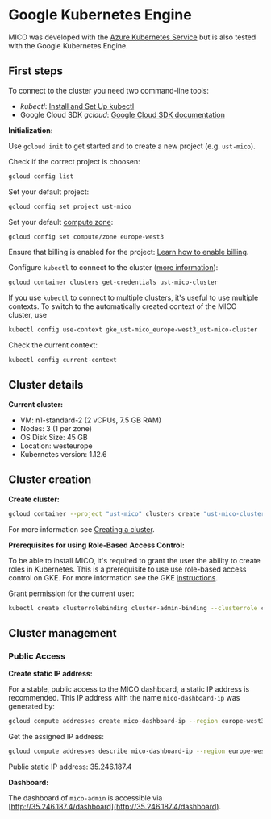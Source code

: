 # Google Kubernetes Engine

MICO was developed with the [Azure Kubernetes Service](./aks.md) but is also tested with the Google Kubernetes Engine.

## First steps

To connect to the cluster you need two command-line tools:
* *kubectl*: [Install and Set Up kubectl](https://kubernetes.io/docs/tasks/tools/install-kubectl/)
* Google Cloud SDK *gcloud*: [Google Cloud SDK documentation](https://cloud.google.com/sdk/docs/#install_the_latest_cloud_sdk_version)

**Initialization:**

Use `gcloud init` to get started and to create a new project (e.g. `ust-mico`).

Check if the correct project is choosen:
```bash
gcloud config list
```

Set your default project:
```bash
gcloud config set project ust-mico
```

Set your default [compute zone](https://cloud.google.com/compute/docs/regions-zones):
```bash
gcloud config set compute/zone europe-west3
```

Ensure that billing is enabled for the project: [Learn how to enable billing](https://cloud.google.com/billing/docs/how-to/modify-project).

Configure `kubectl` to connect to the cluster ([more information](https://cloud.google.com/kubernetes-engine/docs/how-to/cluster-access-for-kubectl#generate_kubeconfig_entry)):
```bash
gcloud container clusters get-credentials ust-mico-cluster
```

If you use `kubectl` to connect to multiple clusters, it's useful to use multiple contexts.
To switch to the automatically created context of the MICO cluster, use
```bash
kubectl config use-context gke_ust-mico_europe-west3_ust-mico-cluster
```

Check the current context:
```bash
kubectl config current-context
```

## Cluster details

**Current cluster:**
* VM: n1-standard-2 (2 vCPUs, 7.5 GB RAM)
* Nodes: 3 (1 per zone)
* OS Disk Size: 45 GB
* Location: westeurope
* Kubernetes version: 1.12.6

## Cluster creation

**Create cluster:**
```bash
gcloud container --project "ust-mico" clusters create "ust-mico-cluster" --region "europe-west3" --cluster-version "1.12.6-gke.7" --machine-type "n1-standard-2" --num-nodes "1" --enable-cloud-logging --enable-cloud-monitoring --addons KubernetesDashboard --enable-autoupgrade --enable-autorepair --maintenance-window "02:00"
```
For more information see [Creating a cluster](https://cloud.google.com/kubernetes-engine/docs/how-to/creating-a-cluster).

**Prerequisites for using Role-Based Access Control:**

To be able to install MICO, it's required to grant the user the ability to create roles in Kubernetes.
This is a prerequisite to use use role-based access control on GKE. For more information see the GKE [instructions](https://cloud.google.com/kubernetes-engine/docs/how-to/role-based-access-control).

Grant permission for the current user:
```bash
kubectl create clusterrolebinding cluster-admin-binding --clusterrole cluster-admin --user $(gcloud config list account --format "value(core.account)")
```

## Cluster management

### Public Access

**Create static IP address:**

For a stable, public access to the MICO dashboard, a static IP address is recommended. This IP address with the name `mico-dashboard-ip` was generated by:
```bash
gcloud compute addresses create mico-dashboard-ip --region europe-west3
```

Get the assigned IP address:
```bash
gcloud compute addresses describe mico-dashboard-ip --region europe-west3
```

Public static IP address: 35.246.187.4

**Dashboard:**

The dashboard of `mico-admin` is accessible via [http://35.246.187.4/dashboard](http://35.246.187.4/dashboard).
